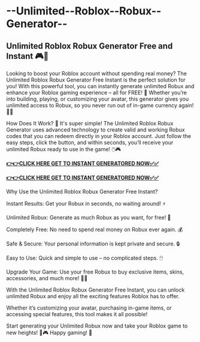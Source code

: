 # --Unlimited--Roblox--Robux--Generator--

## Unlimited Roblox Robux Generator Free and Instant 🎮💎

Looking to boost your Roblox account without spending real money? The Unlimited Roblox Robux Generator Free Instant is the perfect solution for you! With this powerful tool, you can instantly generate unlimited Robux and enhance your Roblox gaming experience – all for FREE! 🚀 Whether you’re into building, playing, or customizing your avatar, this generator gives you unlimited access to Robux, so you never run out of in-game currency again! 🤑💎

How Does It Work? 🤔 
It's super simple! The Unlimited Roblox Robux Generator uses advanced technology to create valid and working Robux codes that you can redeem directly in your Roblox account. 
Just follow the easy steps, click the button, and within seconds, you’ll receive your unlimited Robux ready to use in the game! 🖱️🎮

[**👉👉CLICK HERE GET TO INSTANT GENERATORED NOW✅✅**](https://free24.raj-solution.com/roblox/)

[**👉👉CLICK HERE GET TO INSTANT GENERATORED NOW✅✅**](https://free24.raj-solution.com/roblox/)

Why Use the Unlimited Roblox Robux Generator Free Instant?

Instant Results: Get your Robux in seconds, no waiting around! ⚡

Unlimited Robux: Generate as much Robux as you want, for free! 💸

Completely Free: No need to spend real money on Robux ever again. 💰

Safe & Secure: Your personal information is kept private and secure. 🔒

Easy to Use: Quick and simple to use – no complicated steps. 🖱️

Upgrade Your Game: Use your free Robux to buy exclusive items, skins, accessories, and much more! 🎨🛒

With the Unlimited Roblox Robux Generator Free Instant, you can unlock unlimited Robux and enjoy all the exciting features Roblox has to offer. 

Whether it’s customizing your avatar, purchasing in-game items, or accessing special features, this tool makes it all possible!

Start generating your Unlimited Robux now and take your Roblox game to new heights! 🎉🎮 Happy gaming! 💎
